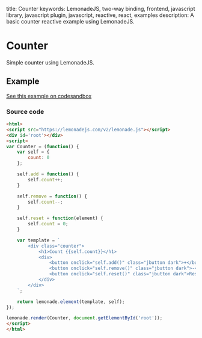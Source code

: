 title: Counter
keywords: LemonadeJS, two-way binding, frontend, javascript library, javascript plugin, javascript, reactive, react, examples
description: A basic counter reactive example using LemonadeJS.

Counter
=======

Simple counter using LemonadeJS.  
  

Example
-------

[See this example on codesandbox](https://codesandbox.io/s/lemonadejs-basic-reactive-counter-o9i0o)

  

### Source code

```html
<html>
<script src="https://lemonadejs.com/v2/lemonade.js"></script>
<div id='root'></div>
<script>
var Counter = (function() {
    var self = {
        count: 0
    };

    self.add = function() {
        self.count++;
    }

    self.remove = function() {
        self.count--;
    }

    self.reset = function(element) {
        self.count = 0;
    }

    var template = `
        <div class="counter">
            <h1>Count {{self.count}}</h1>
            <div>
                <button onclick="self.add()" class="jbutton dark">+</button>
                <button onclick="self.remove()" class="jbutton dark">-</button>
                <button onclick="self.reset()" class="jbutton dark">Reset</button>
            </div>
        </div>
    `;

    return lemonade.element(template, self);
});

lemonade.render(Counter, document.getElementById('root'));
</script>
</html>
```
